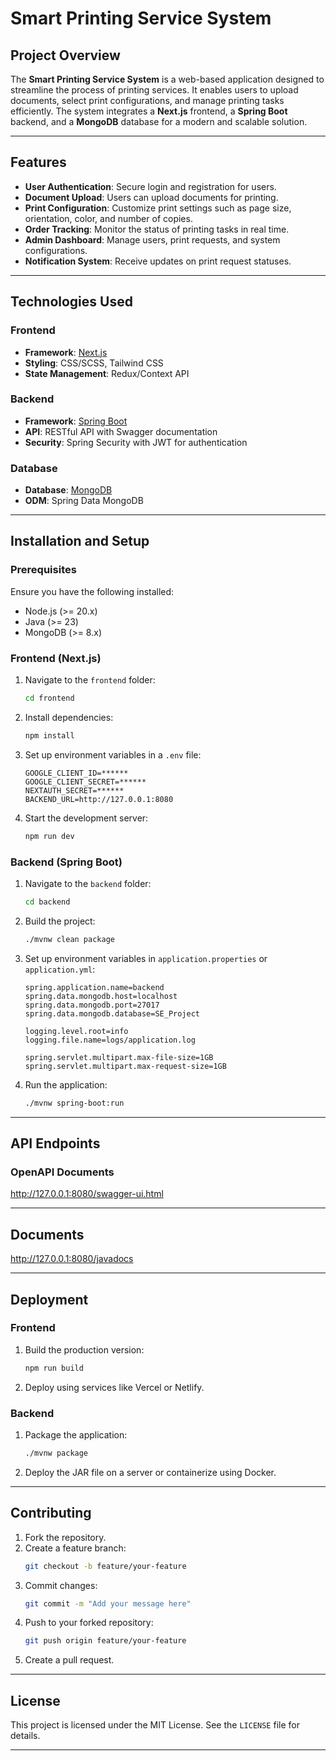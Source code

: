 # Smart Printing Service System

## Project Overview

The **Smart Printing Service System** is a web-based application designed to streamline the process of printing services. It enables users to upload documents, select print configurations, and manage printing tasks efficiently. The system integrates a **Next.js** frontend, a **Spring Boot** backend, and a **MongoDB** database for a modern and scalable solution.

---

## Features

- **User Authentication**: Secure login and registration for users.
- **Document Upload**: Users can upload documents for printing.
- **Print Configuration**: Customize print settings such as page size, orientation, color, and number of copies.
- **Order Tracking**: Monitor the status of printing tasks in real time.
- **Admin Dashboard**: Manage users, print requests, and system configurations.
- **Notification System**: Receive updates on print request statuses.

---

## Technologies Used

### Frontend
- **Framework**: [Next.js](https://nextjs.org/)
- **Styling**: CSS/SCSS, Tailwind CSS
- **State Management**: Redux/Context API

### Backend
- **Framework**: [Spring Boot](https://spring.io/projects/spring-boot)
- **API**: RESTful API with Swagger documentation
- **Security**: Spring Security with JWT for authentication

### Database
- **Database**: [MongoDB](https://www.mongodb.com/)
- **ODM**: Spring Data MongoDB

---

## Installation and Setup

### Prerequisites
Ensure you have the following installed:
- Node.js (>= 20.x)
- Java (>= 23)
- MongoDB (>= 8.x)

### Frontend (Next.js)
1. Navigate to the `frontend` folder:
   ```bash
   cd frontend
   ```
2. Install dependencies:
   ```bash
   npm install
   ```
3. Set up environment variables in a `.env` file:
   ```env
   GOOGLE_CLIENT_ID=******
   GOOGLE_CLIENT_SECRET=******
   NEXTAUTH_SECRET=******
   BACKEND_URL=http://127.0.0.1:8080
   ```
4. Start the development server:
   ```bash
   npm run dev
   ```

### Backend (Spring Boot)
1. Navigate to the `backend` folder:
   ```bash
   cd backend
   ```
2. Build the project:
   ```bash
   ./mvnw clean package
   ```
3. Set up environment variables in `application.properties` or `application.yml`:
   ```properties
   spring.application.name=backend
   spring.data.mongodb.host=localhost
   spring.data.mongodb.port=27017
   spring.data.mongodb.database=SE_Project

   logging.level.root=info
   logging.file.name=logs/application.log

   spring.servlet.multipart.max-file-size=1GB
   spring.servlet.multipart.max-request-size=1GB
   ```
4. Run the application:
   ```bash
   ./mvnw spring-boot:run
   ```

---

## API Endpoints

### OpenAPI Documents

http://127.0.0.1:8080/swagger-ui.html

---

## Documents

http://127.0.0.1:8080/javadocs

---

## Deployment

### Frontend
1. Build the production version:
   ```bash
   npm run build
   ```
2. Deploy using services like Vercel or Netlify.

### Backend
1. Package the application:
   ```bash
   ./mvnw package
   ```
2. Deploy the JAR file on a server or containerize using Docker.

---

## Contributing

1. Fork the repository.
2. Create a feature branch:
   ```bash
   git checkout -b feature/your-feature
   ```
3. Commit changes:
   ```bash
   git commit -m "Add your message here"
   ```
4. Push to your forked repository:
   ```bash
   git push origin feature/your-feature
   ```
5. Create a pull request.

---

## License

This project is licensed under the MIT License. See the `LICENSE` file for details.

---
